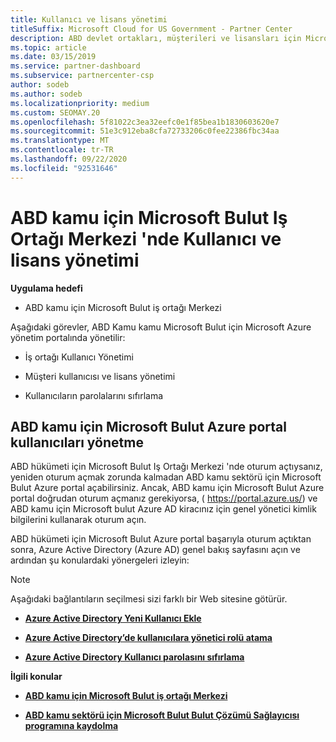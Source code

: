```yaml
---
title: Kullanıcı ve lisans yönetimi
titleSuffix: Microsoft Cloud for US Government - Partner Center
description: ABD devlet ortakları, müşterileri ve lisansları için Microsoft Bulut Iş Ortağı Merkezi 'nin yanı sıra parola sıfırlamaları hakkında bilgi edinin.
ms.topic: article
ms.date: 03/15/2019
ms.service: partner-dashboard
ms.subservice: partnercenter-csp
author: sodeb
ms.author: sodeb
ms.localizationpriority: medium
ms.custom: SEOMAY.20
ms.openlocfilehash: 5f81022c3ea32eefc0e1f85bea1b1830603620e7
ms.sourcegitcommit: 51e3c912eba8cfa72733206c0fee22386fbc34aa
ms.translationtype: MT
ms.contentlocale: tr-TR
ms.lasthandoff: 09/22/2020
ms.locfileid: "92531646"
---
```

# <a name="user-and-license-management-in-partner-center-for-microsoft-cloud-for-us-government"></a>ABD kamu için Microsoft Bulut Iş Ortağı Merkezi 'nde Kullanıcı ve lisans yönetimi

**Uygulama hedefi**

- ABD kamu için Microsoft Bulut iş ortağı Merkezi

Aşağıdaki görevler, ABD Kamu kamu Microsoft Bulut için Microsoft Azure yönetim portalında yönetilir:

- İş ortağı Kullanıcı Yönetimi

- Müşteri kullanıcısı ve lisans yönetimi

- Kullanıcıların parolalarını sıfırlama


## <a name="how-to-manage-users-in-the-azure-portal-for-microsoft-cloud-for-us-government"></a>ABD kamu için Microsoft Bulut Azure portal kullanıcıları yönetme

ABD hükümeti için Microsoft Bulut Iş Ortağı Merkezi 'nde oturum açtıysanız, yeniden oturum açmak zorunda kalmadan ABD kamu sektörü için Microsoft Bulut Azure portal açabilirsiniz. Ancak, ABD kamu için Microsoft Bulut Azure portal doğrudan oturum açmanız gerekiyorsa, ( https://portal.azure.us/) ve ABD kamu için Microsoft bulut Azure AD kiracınız için genel yönetici kimlik bilgilerini kullanarak oturum açın.

ABD hükümeti için Microsoft Bulut Azure portal başarıyla oturum açtıktan sonra, Azure Active Directory (Azure AD) genel bakış sayfasını açın ve ardından şu konulardaki yönergeleri izleyin:

> [!NOTE]  
> Aşağıdaki bağlantıların seçilmesi sizi farklı bir Web sitesine götürür. 

-  [**Azure Active Directory Yeni Kullanıcı Ekle**](/azure/active-directory/active-directory-users-create-azure-portal)

-  [**Azure Active Directory’de kullanıcılara yönetici rolü atama**](/azure/active-directory/active-directory-users-assign-role-azure-portal)

-  [**Azure Active Directory Kullanıcı parolasını sıfırlama**](/azure/active-directory/active-directory-users-reset-password-azure-portal)

**İlgili konular**

-  [**ABD kamu için Microsoft Bulut iş ortağı Merkezi**](partner-center-for-microsoft-us-govt-cloud.md)

-  [**ABD kamu sektörü için Microsoft Bulut Bulut Çözümü Sağlayıcısı programına kaydolma**](enroll-in-csp-for-microsoft-us-govt-cloud.md)